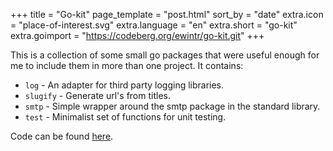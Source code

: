 +++
title = "Go-kit"
page_template = "post.html"
sort_by = "date"
extra.icon = "place-of-interest.svg"
extra.language = "en"
extra.short = "go-kit"
extra.goimport = "https://codeberg.org/ewintr/go-kit.git"
+++

This is a collection of some small go packages that were useful enough for me to include them in more than one project. It contains:

* `log` - An adapter for third party logging libraries.
* `slugify` - Generate url's from titles.
* `smtp` - Simple wrapper around the smtp package in the standard library.
* `test` - Minimalist set of functions for unit testing.

Code can be found [here](https://codeberg.org/ewintr/go-kit).
